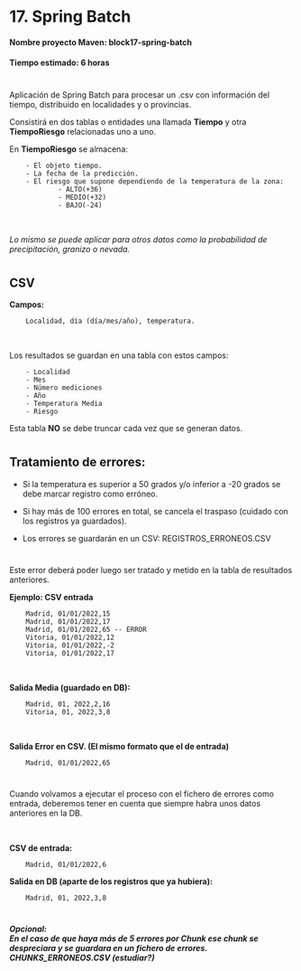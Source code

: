 # **17. Spring Batch**

#### **Nombre proyecto Maven:**  block17-spring-batch
#### **Tiempo estimado:** 6 horas

#

Aplicación de Spring Batch para procesar un .csv con información del tiempo, distribuido en localidades y o provincias.

Consistirá en dos tablas o entidades una llamada **Tiempo** y otra **TiempoRiesgo** relacionadas uno a uno.

En **TiempoRiesgo** se almacena:

        - El objeto tiempo.
        - La fecha de la predicción.
        - El riesgo que supone dependiendo de la temperatura de la zona: 
                - ALTO(+36)
                - MEDIO(+32)
                - BAJO(-24)

<br>

*Lo mismo se puede aplicar para otros datos como la probabilidad de precipitación, granizo o nevada.*

# 

## **CSV**

**Campos:** 

        Localidad, día (día/mes/año), temperatura.

<br>

Los resultados se guardan en una tabla con estos campos: 

        - Localidad
        - Mes
        - Número mediciones
        - Año
        - Temperatura Media
        - Riesgo

Esta tabla **NO** se debe truncar cada vez que se generan datos.

# 

## **Tratamiento de errores:**
- Si la temperatura es superior a 50 grados y/o inferior a -20 grados se debe marcar registro como erróneo.

- Si hay más de 100 errores en total, se cancela el traspaso (cuidado con los registros ya guardados).

- Los errores se guardarán en un CSV: REGISTROS_ERRONEOS.CSV

# 

Este error deberá poder luego ser tratado y metido en la tabla de resultados anteriores.

 

**Ejemplo: CSV entrada**

        Madrid, 01/01/2022,15
        Madrid, 01/01/2022,17
        Madrid, 01/01/2022,65 -- ERROR
        Vitoria, 01/01/2022,12
        Vitoria, 01/01/2022,-2
        Vitoria, 01/01/2022,17

<br>

**Salida Media (guardado en DB):**

        Madrid, 01, 2022,2,16
        Vitoria, 01, 2022,3,8

<br>


**Salida Error en CSV. (El mismo formato que el de entrada)**

        Madrid, 01/01/2022,65

# 

Cuando volvamos a ejecutar el proceso con el fichero de errores como entrada, deberemos tener en cuenta que siempre habra unos datos anteriores en la DB.

<br>

**CSV de entrada:**

        Madrid, 01/01/2022,6

**Salida en DB (aparte de los registros que ya hubiera):**

        Madrid, 01, 2022,3,8

#

***Opcional:<br>
En el caso de que haya más de 5 errores por Chunk ese chunk se despreciara y se guardara en un fichero de errores. CHUNKS_ERRONEOS.CSV (estudiar?)***
